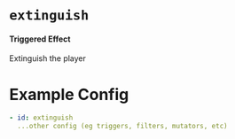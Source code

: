 # `extinguish`
#### Triggered Effect

Extinguish the player

# Example Config
```yaml
- id: extinguish
  ...other config (eg triggers, filters, mutators, etc)
```